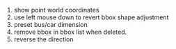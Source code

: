 1. show point world coordinates
1. use left mouse down to revert bbox shape adjustment
1. preset bus/car dimension
1. remove bbox in bbox list when deleted.
2. reverse the direction
